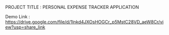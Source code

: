 PROJECT TITLE : PERSONAL EXPENSE TRACKER APPLICATION

Demo Link : https://drive.google.com/file/d/1lnkd4JXOsHOGCr_p5MstC28VD_aeW8Cr/view?usp=share_link
